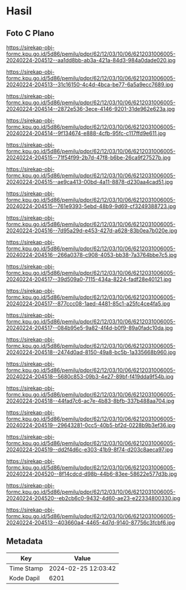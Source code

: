 # Hasil

## Foto C Plano

https://sirekap-obj-formc.kpu.go.id/5d86/pemilu/pdpr/62/12/03/10/06/6212031006005-20240224-204512--aa1dd8bb-ab3a-421a-84d3-984a0dade020.jpg

https://sirekap-obj-formc.kpu.go.id/5d86/pemilu/pdpr/62/12/03/10/06/6212031006005-20240224-204513--31c16150-4c4d-4bca-be77-6a5a9ecc7689.jpg

https://sirekap-obj-formc.kpu.go.id/5d86/pemilu/pdpr/62/12/03/10/06/6212031006005-20240224-204514--2872e536-3ece-4146-9201-31de962e623a.jpg

https://sirekap-obj-formc.kpu.go.id/5d86/pemilu/pdpr/62/12/03/10/06/6212031006005-20240224-204514--9f134674-e888-4cfb-95fc-c117ffd9e611.jpg

https://sirekap-obj-formc.kpu.go.id/5d86/pemilu/pdpr/62/12/03/10/06/6212031006005-20240224-204515--71f54f99-2b7d-47f8-b6be-26ca9f27527b.jpg

https://sirekap-obj-formc.kpu.go.id/5d86/pemilu/pdpr/62/12/03/10/06/6212031006005-20240224-204515--ae9ca413-00bd-4a11-8878-d230aa4cad51.jpg

https://sirekap-obj-formc.kpu.go.id/5d86/pemilu/pdpr/62/12/03/10/06/6212031006005-20240224-204515--761e9393-5ebd-48b9-9d69-cf3249388723.jpg

https://sirekap-obj-formc.kpu.go.id/5d86/pemilu/pdpr/62/12/03/10/06/6212031006005-20240224-204516--7d95a29d-e453-427d-a628-83b0ea7b020e.jpg

https://sirekap-obj-formc.kpu.go.id/5d86/pemilu/pdpr/62/12/03/10/06/6212031006005-20240224-204516--266a0378-c908-4053-bb38-7a3764bbe7c5.jpg

https://sirekap-obj-formc.kpu.go.id/5d86/pemilu/pdpr/62/12/03/10/06/6212031006005-20240224-204517--39d509a0-7115-434a-8224-fadf28e40121.jpg

https://sirekap-obj-formc.kpu.go.id/5d86/pemilu/pdpr/62/12/03/10/06/6212031006005-20240224-204517--877ccc08-1aed-4481-85c1-a25fc4ce4fa5.jpg

https://sirekap-obj-formc.kpu.go.id/5d86/pemilu/pdpr/62/12/03/10/06/6212031006005-20240224-204517--084b95e5-9a82-4f4d-b0f9-89a0fadc10da.jpg

https://sirekap-obj-formc.kpu.go.id/5d86/pemilu/pdpr/62/12/03/10/06/6212031006005-20240224-204518--2474d0ad-8150-49a8-bc5b-1a335668b960.jpg

https://sirekap-obj-formc.kpu.go.id/5d86/pemilu/pdpr/62/12/03/10/06/6212031006005-20240224-204518--5680c853-09b3-4e27-89bf-f419dda9f54b.jpg

https://sirekap-obj-formc.kpu.go.id/5d86/pemilu/pdpr/62/12/03/10/06/6212031006005-20240224-204518--44fad7c6-ac7e-4b83-8bfb-337b488aa704.jpg

https://sirekap-obj-formc.kpu.go.id/5d86/pemilu/pdpr/62/12/03/10/06/6212031006005-20240224-204519--29643281-0cc5-40b5-bf2d-0228b9b3ef36.jpg

https://sirekap-obj-formc.kpu.go.id/5d86/pemilu/pdpr/62/12/03/10/06/6212031006005-20240224-204519--dd2f4d6c-e303-41b9-8f74-d203c8aeca97.jpg

https://sirekap-obj-formc.kpu.go.id/5d86/pemilu/pdpr/62/12/03/10/06/6212031006005-20240224-204520--8f14cdcd-d98b-44b6-83ee-58622e577d3b.jpg

https://sirekap-obj-formc.kpu.go.id/5d86/pemilu/pdpr/62/12/03/10/06/6212031006005-20240224-204520--eb2cb6c0-9432-4d60-ae23-e22334800330.jpg

https://sirekap-obj-formc.kpu.go.id/5d86/pemilu/pdpr/62/12/03/10/06/6212031006005-20240224-204513--403660a4-4465-4d7d-9140-87756c3fcbf6.jpg


## Metadata

| Key        | Value               |
| ---------- | ------------------- |
| Time Stamp | 2024-02-25 12:03:42 |
| Kode Dapil | 6201                |



